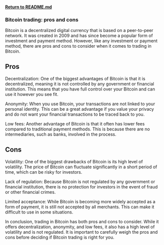 #### [Return to README.md](https://github.com/luxuriant777/copywriting#finance)

### Bitcoin trading: pros and cons
Bitcoin is a decentralized digital currency that is based on a peer-to-peer network. It was created in 2009 and has since become a popular form of investment and payment method. However, like any investment or payment method, there are pros and cons to consider when it comes to trading in Bitcoin.

## Pros
Decentralization: One of the biggest advantages of Bitcoin is that it is decentralized, meaning it is not controlled by any government or financial institution. This means that you have full control over your Bitcoin and can use it however you see fit.

Anonymity: When you use Bitcoin, your transactions are not linked to your personal identity. This can be a great advantage if you value your privacy and do not want your financial transactions to be traced back to you.

Low fees: Another advantage of Bitcoin is that it often has lower fees compared to traditional payment methods. This is because there are no intermediaries, such as banks, involved in the process.

## Cons
Volatility: One of the biggest drawbacks of Bitcoin is its high level of volatility. The price of Bitcoin can fluctuate significantly in a short period of time, which can be risky for investors.

Lack of regulation: Because Bitcoin is not regulated by any government or financial institution, there is no protection for investors in the event of fraud or other financial crimes.

Limited acceptance: While Bitcoin is becoming more widely accepted as a form of payment, it is still not accepted by all merchants. This can make it difficult to use in some situations.

In conclusion, trading in Bitcoin has both pros and cons to consider. While it offers decentralization, anonymity, and low fees, it also has a high level of volatility and is not regulated. It is important to carefully weigh the pros and cons before deciding if Bitcoin trading is right for you.